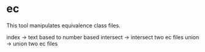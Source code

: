 # ec

This tool manipulates equivalence class files.

index -> text based to number based
intersect -> intersect two ec files
union -> union two ec files

